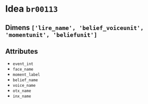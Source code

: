# Idea `br00113`

## Dimens `['lire_name', 'belief_voiceunit', 'momentunit', 'beliefunit']`

## Attributes
- `event_int`
- `face_name`
- `moment_label`
- `belief_name`
- `voice_name`
- `otx_name`
- `inx_name`
